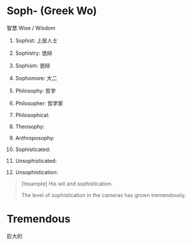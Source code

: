 # Soph- (Greek Wo)
智慧
Wise / Wisdom

1. Sophist:  上层人士
2. Sophistry:  诡辩
3. Sophism: 诡辩
4.  Sophomore: 大二

5. Philosophy: 哲学
6. Philosopher: 哲学家
7. Philosophical:

8. Theosophy:
9. Anthroposophy:

10. Sophisticated:
11. Unsophisticated:
12. Unsophistication:

>[!example] 
>His wit and sophistication.
>
>The level of sophistication in the cameras has grown tremendously.

# Tremendous
巨大的




